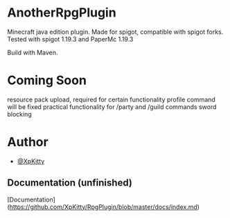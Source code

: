 # AnotherRpgPlugin

Minecraft java edition plugin. Made for spigot, compatible with spigot forks.
Tested with spigot 1.19.3 and PaperMc 1.19.3

Build with Maven.

# Coming Soon
resource pack upload, required for certain functionality
profile command will be fixed
practical functionality for /party and /guild commands
sword blocking

# Author
- [@XpKitty](https://www.github.com/XpKitty)

## Documentation (unfinished)
[Documentation] (https://github.com/XpKitty/RpgPlugin/blob/master/docs/index.md)
